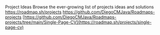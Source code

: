 Project Ideas
Browse the ever-growing list of projects ideas and solutions
https://roadmap.sh/projects
https://github.com/DiegoCMJava/Roadmaps-projects
[https://github.com/DiegoCMJava/Roadmaps-projects/tree/main/Single-Page-CV](https://roadmap.sh/projects/single-page-cv)
